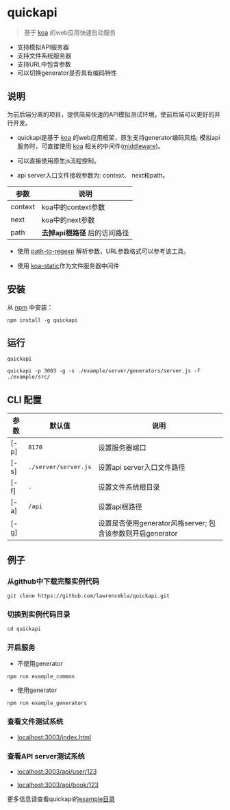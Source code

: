 # quickapi

> 基于 [koa](https://github.com/koajs/koa) 的web应用快速启动服务

* 支持模拟API服务器
* 支持文件系统服务器
* 支持URL中包含参数
* 可以切换generator是否具有编码特性

## 说明

为前后端分离的项目，提供简易快速的API模拟测试环境，使前后端可以更好的并行开发。

* quickapi是基于 [koa](https://github.com/koajs/koa) 的web应用框架，原生支持generator编码风格;
模拟api服务时，可直接使用 [koa](https://github.com/koajs/koa) 相关的中间件([middleware](https://github.com/koajs/koa/wiki#middleware))。

* 可以直接使用原生js流程控制。

* api server入口文件接收参数为: context、 next和path。

| 参数 |  说明 |
| --- | --- |
| context | koa中的context参数 |
| next | koa中的next参数 |
| path | **去掉api根路径** 后的访问路径 |

* 使用 [path-to-regexp](https://github.com/pillarjs/path-to-regexp) 解析参数，URL参数格式可以参考该工具。

* 使用 [koa-static](https://github.com/koajs/static)作为文件服务器中间件


## 安装

从 [npm](https://www.npmjs.org/) 中安装：

```
npm install -g quickapi
```

## 运行
```
quickapi
```
```
quickapi -p 3003 -g -s ./example/server/generators/server.js -f ./example/src/
```

## CLI 配置

| 参数 | 默认值 | 说明 |
| --- | --- | --- |
| [-p] | <code>8170</code> | 设置服务器端口 |
| [-s] | <code>./server/server.js</code> | 设置api server入口文件路径 |
| [-f] | <code>.</code> | 设置文件系统根目录 |
| [-a] | <code>/api</code> | 设置api根路径 |
| [-g] |  | 设置是否使用generator风格server; 包含该参数则开启generator |


## 例子

### 从github中下载完整实例代码
```
git clone https://github.com/lawrencebla/quickapi.git
```

### 切换到实例代码目录
```
cd quickapi
```

### 开启服务

* 不使用generator

```
npm run example_common
```

* 使用generator

```
npm run example_generators
```

### 查看文件测试系统

* [localhost:3003/index.html](http://localhost:3003/index.html)

### 查看API server测试系统

* [localhost:3003/api/user/123](http://localhost:3003/api/user/123)

* [localhost:3003/api/book/123](http://localhost:3003/api/book/123)


更多信息请查看quickapi的[example目录](./example)
